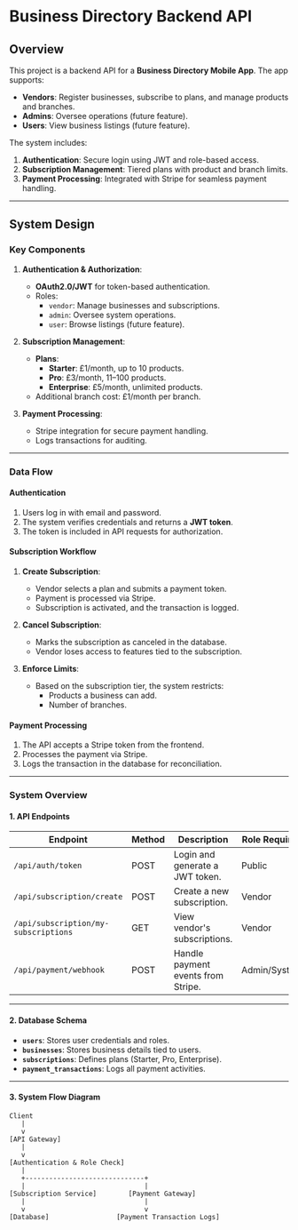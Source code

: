 # Business Directory Backend API

## Overview

This project is a backend API for a **Business Directory Mobile App**. The app supports:

- **Vendors**: Register businesses, subscribe to plans, and manage products and branches.
- **Admins**: Oversee operations (future feature).
- **Users**: View business listings (future feature).

The system includes:
1. **Authentication**: Secure login using JWT and role-based access.
2. **Subscription Management**: Tiered plans with product and branch limits.
3. **Payment Processing**: Integrated with Stripe for seamless payment handling.

---

## System Design

### Key Components

1. **Authentication & Authorization**:
   - **OAuth2.0/JWT** for token-based authentication.
   - Roles:
     - `vendor`: Manage businesses and subscriptions.
     - `admin`: Oversee system operations.
     - `user`: Browse listings (future feature).

2. **Subscription Management**:
   - **Plans**:
     - **Starter**: £1/month, up to 10 products.
     - **Pro**: £3/month, 11–100 products.
     - **Enterprise**: £5/month, unlimited products.
   - Additional branch cost: £1/month per branch.

3. **Payment Processing**:
   - Stripe integration for secure payment handling.
   - Logs transactions for auditing.

---

### Data Flow

#### **Authentication**
1. Users log in with email and password.
2. The system verifies credentials and returns a **JWT token**.
3. The token is included in API requests for authorization.

#### **Subscription Workflow**
1. **Create Subscription**:
   - Vendor selects a plan and submits a payment token.
   - Payment is processed via Stripe.
   - Subscription is activated, and the transaction is logged.

2. **Cancel Subscription**:
   - Marks the subscription as canceled in the database.
   - Vendor loses access to features tied to the subscription.

3. **Enforce Limits**:
   - Based on the subscription tier, the system restricts:
     - Products a business can add.
     - Number of branches.

#### **Payment Processing**
1. The API accepts a Stripe token from the frontend.
2. Processes the payment via Stripe.
3. Logs the transaction in the database for reconciliation.

---

### System Overview

#### **1. API Endpoints**

| Endpoint                     | Method | Description                                | Role Required   |
|------------------------------|--------|--------------------------------------------|-----------------|
| `/api/auth/token`            | POST   | Login and generate a JWT token.            | Public          |
| `/api/subscription/create`   | POST   | Create a new subscription.                 | Vendor          |
| `/api/subscription/my-subscriptions` | GET | View vendor's subscriptions.               | Vendor          |
| `/api/payment/webhook`       | POST   | Handle payment events from Stripe.         | Admin/System    |

---

#### **2. Database Schema**

- **`users`**: Stores user credentials and roles.
- **`businesses`**: Stores business details tied to users.
- **`subscriptions`**: Defines plans (Starter, Pro, Enterprise).
- **`payment_transactions`**: Logs all payment activities.

---

#### **3. System Flow Diagram**

```plaintext
Client
   |
   v
[API Gateway]
   |
   v
[Authentication & Role Check]
   |
   +------------------------------+
   |                              |
[Subscription Service]        [Payment Gateway]
   |                              |
   v                              v
[Database]                 [Payment Transaction Logs]
